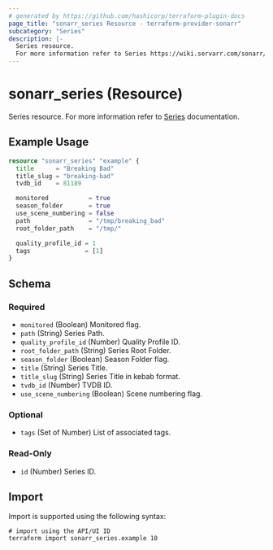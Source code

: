 ```yaml
---
# generated by https://github.com/hashicorp/terraform-plugin-docs
page_title: "sonarr_series Resource - terraform-provider-sonarr"
subcategory: "Series"
description: |-
  Series resource.
  For more information refer to Series https://wiki.servarr.com/sonarr/library#series documentation.
---
```


# sonarr_series (Resource)

<!-- subcategory:Series -->
Series resource.
For more information refer to [Series](https://wiki.servarr.com/sonarr/library#series) documentation.

## Example Usage

```terraform
resource "sonarr_series" "example" {
  title      = "Breaking Bad"
  title_slug = "breaking-bad"
  tvdb_id    = 81189

  monitored           = true
  season_folder       = true
  use_scene_numbering = false
  path                = "/tmp/breaking_bad"
  root_folder_path    = "/tmp/"

  quality_profile_id = 1
  tags               = [1]
}
```

<!-- schema generated by tfplugindocs -->
## Schema

### Required

- `monitored` (Boolean) Monitored flag.
- `path` (String) Series Path.
- `quality_profile_id` (Number) Quality Profile ID.
- `root_folder_path` (String) Series Root Folder.
- `season_folder` (Boolean) Season Folder flag.
- `title` (String) Series Title.
- `title_slug` (String) Series Title in kebab format.
- `tvdb_id` (Number) TVDB ID.
- `use_scene_numbering` (Boolean) Scene numbering flag.

### Optional

- `tags` (Set of Number) List of associated tags.

### Read-Only

- `id` (Number) Series ID.

## Import

Import is supported using the following syntax:

```shell
# import using the API/UI ID
terraform import sonarr_series.example 10
```
